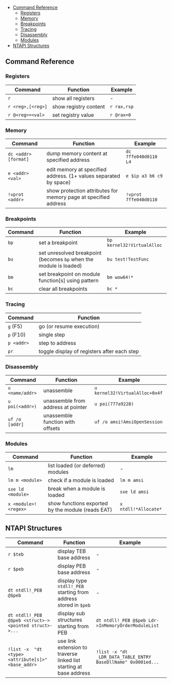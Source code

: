 

<!-- vim-markdown-toc GFM -->

* [Command Reference](#command-reference)
    * [Registers](#registers)
    * [Memory](#memory)
    * [Breakpoints](#breakpoints)
    * [Tracing](#tracing)
    * [Disassembly](#disassembly)
    * [Modules](#modules)
* [NTAPI Structures](#ntapi-structures)

<!-- vim-markdown-toc -->

## Command Reference

### Registers

| Command           | Function              | Example     |
| ----------------- | --------------------- | ----------- |
| `r`               | show all registers    | -           |
| `r <reg>,[<reg>]` | show registry content | `r rax,rsp` |
| `r @<reg>=<val>`  | set registry value    | `r @rax=0`  |


### Memory

| Command              | Function                                                         | Example               |
| -------------------- | ---------------------------------------------------------------- | --------------------- |
| `dc <addr> [format]` | dump memory content at specified address                         | `dc 7ffe040d0110 L4`  |
| `e <addr> <val>`     | edit memory at specified address. (1+ values separated by space) | `e $ip a3 b6 c9`      |
| `!vprot <addr>`      | show protection attributes for memory page at specified address  | `!vprot 7ffe040d0110` |



### Breakpoints

| Command | Function                                                           | Example                    |
| ------- | ------------------------------------------------------------------ | -------------------------- |
| `bp`    | set a breakpoint                                                   | `bp kernel32!VirtualAlloc` |
| `bu`    | set unresolved breakpoint (becomes `bp` when the module is loaded) | `bu test!TestFunc`         |
| `bm`    | set breakpoint on module function[s] using pattern                 | `bm wow64!*`               |
| `bc`    | clear all breakpoints                                              | `bc *`                     |


### Tracing

| Command    | Function                                    |
| ---------- | ------------------------------------------- |
| `g` (F5)   | go (or resume execution)                    |
| `p` (F10)  | single step                                 |
| `p <addr>` | step to address                             |
| `pr`       | toggle display of registers after each step |


### Disassembly

| Command         | Function                           | Example                        |
| --------------  | --------------------------------   | ------------------------------ |
| `u <name/addr>` | unassemble                         | `u kernel32!VirtualAlloc+0x4f` |
| `u poi(<addr>)` | unassemble from address at pointer | `u poi(777a9228)`              |
| `uf /o [addr]`  | unassemble function with offsets   | `uf /o amsi!AmsiOpenSession`   |


### Modules

| Command              | Function                                          | Example              |
| -----------------    | ---------------------------------                 | -------------        |
| `lm`                 | list loaded (or deferred) modules                 | -                    |
| `lm m <module>`      | check if a module is loaded                       | `lm m amsi`          |
| `sxe ld <module>`    | break when a module is loaded                     | `sxe ld amsi`        |
| `x <module>!<regex>` | show functions exported by the module (reads EAT) | `x ntdll!*Allocate*` |


## NTAPI Structures


| Command                                               | Function                                                            | Example                                                       |
| -----------------                                     | ---------------------------------                                   | -------------                                                 |
| `r $teb`                                              | display TEB base address                                            | -                                                             |
| `r $peb`                                              | display PEB base address                                            | -                                                             |
| `dt ntdll!_PEB @$peb`                                 | display type `ntdll!_PEB` starting from address stored in `$peb`    | -                                                             |
| `dt ntdll!_PEB @$peb <struct>-><pointed struct>->...` | display sub structures starting from PEB                            | `dt ntdll!_PEB @$peb Ldr->InMemoryOrderModuleList`            |
| `!list -x  "dt <type> <attribute[s]>" <base_addr>`    | use link extension to traverse linked list starting at base address | `!list -x "dt _LDR_DATA_TABLE_ENTRY BaseDllName" 0x0001ed...` |

